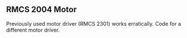 ## RMCS 2004 Motor
Previously used motor driver (RMCS 2301) works erratically. Code for a different motor driver. 